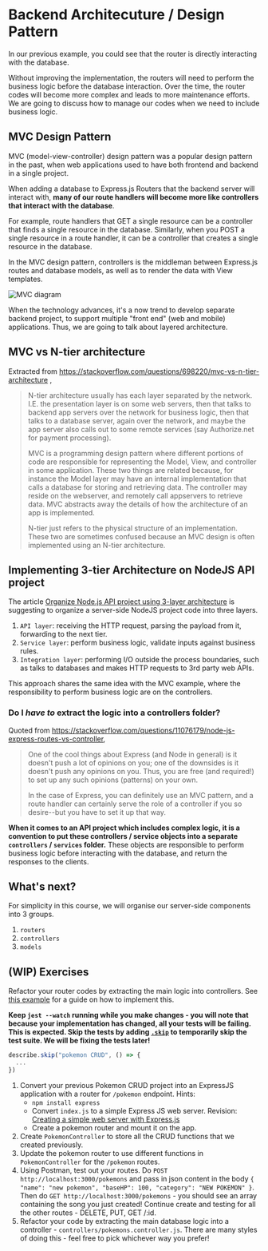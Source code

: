 # Backend Architecuture / Design Pattern

In our previous example, you could see that the router is directly interacting with the database.

Without improving the implementation, the routers will need to perform the business logic before the database interaction. Over the time, the router codes will become more complex and leads to more maintenance efforts. We are going to discuss how to manage our codes when we need to include business logic.

## MVC Design Pattern

MVC (model-view-controller) design pattern was a popular design pattern in the past, when web applications used to have both frontend and backend in a single project. 

When adding a database to Express.js Routers that the backend server will interact with, **many of our route handlers will become more like controllers that interact with the database**. 

For example, route handlers that GET a single resource can be a controller that finds a single resource in the database. Similarly, when you POST a single resource in a route handler, it can be a controller that creates a single resource in the database.

In the MVC design pattern, controllers is the middleman between Express.js routes and database models, as well as to render the data with View templates.

![MVC diagram](https://mdn.mozillademos.org/files/14456/MVC%20Express.png)

When the technology advances, it's a now trend to develop separate backend project, to support multiple "front end" (web and mobile) applications. Thus, we are going to talk about layered architecture.

## MVC vs N-tier architecture

Extracted from https://stackoverflow.com/questions/698220/mvc-vs-n-tier-architecture ,
> N-tier architecture usually has each layer separated by the network. I.E. the presentation layer is on some web servers, then that talks to backend app servers over the network for business logic, then that talks to a database server, again over the network, and maybe the app server also calls out to some remote services (say Authorize.net for payment processing).
> 
> MVC is a programming design pattern where different portions of code are responsible for representing the Model, View, and controller in some application. These two things are related because, for instance the Model layer may have an internal implementation that calls a database for storing and retrieving data. The controller may reside on the webserver, and remotely call appservers to retrieve data. MVC abstracts away the details of how the architecture of an app is implemented.
> 
> N-tier just refers to the physical structure of an implementation. These two are sometimes confused because an MVC design is often implemented using an N-tier architecture.


## Implementing 3-tier Architecture on NodeJS API project

The article [Organize Node.js API project using 3-layer architecture](https://bytearcher.com/articles/node-project-structure/) is suggesting to organize a server-side NodeJS project code into three layers.
1. `API layer`: receiving the HTTP request, parsing the payload from it, forwarding to the next tier.
2. `Service layer`: perform business logic, validate inputs against business rules.
3. `Integration layer`: performing I/O outside the process boundaries, such as talks to databases and makes HTTP requests to 3rd party web APIs.

This approach shares the same idea with the MVC example, where the responsibility to perform business logic are on the controllers.

### Do I _have to_ extract the logic into a controllers folder?

Quoted from https://stackoverflow.com/questions/11076179/node-js-express-routes-vs-controller, 
> One of the cool things about Express (and Node in general) is it doesn't push a lot of opinions on you; one of the downsides is it doesn't push any opinions on you. Thus, you are free (and required!) to set up any such opinions (patterns) on your own.
>
> In the case of Express, you can definitely use an MVC pattern, and a route handler can certainly serve the role of a controller if you so desire--but you have to set it up that way.

**When it comes to an API project which includes complex logic, it is a convention to put these controllers / service objects into a separate `controllers` / `services` folder.** These objects are responsible to perform business logic before interacting with the database, and return the responses to the clients.

## What's next?

For simplicity in this course, we will organise our server-side components into 3 groups.
1. `routers`
2. `controllers`
3. `models`

## (WIP) Exercises

Refactor your router codes by extracting the main logic into controllers. See [this example](https://developer.mozilla.org/en-US/docs/Learn/Server-side/Express_Nodejs/routes#create_the_catalog_route_module) for a guide on how to implement this.

**Keep `jest --watch` running while you make changes - you will note that because your implementation has changed, all your tests will be failing. This is expected. Skip the tests by adding [`.skip`](https://jestjs.io/docs/en/api#describeskipname-fn) to temporarily skip the test suite. We will be fixing the tests later!**

```js
describe.skip("pokemon CRUD", () => {
  ...
})
```

1. Convert your previous Pokemon CRUD project into an ExpressJS application with a router for `/pokemon` endpoint.
    Hints:
    - `npm install express`
    - Convert `index.js` to a simple Express JS web server. Revision: [Creating a simple web server with Express.js](backend/express-simple-server)
    - Create a pokemon router and mount it on the app.
1. Create `PokemonController` to store all the CRUD functions that we created previously.
1. Update the pokemon router to use different functions in `PokemonController` for the `/pokemon` routes.
1. Using Postman, test out your routes. Do `POST http://localhost:3000/pokemons` and pass in json content in the body `{ "name": "new pokemon", "baseHP": 100, "category": "NEW POKEMON" }`. Then do `GET http://localhost:3000/pokemons` - you should see an array containing the song you just created! Continue create and testing for all the other routes - DELETE, PUT, GET /:id.
1. Refactor your code by extracting the main database logic into a controller - `controllers/pokemons.controller.js`. There are many styles of doing this - feel free to pick whichever way you prefer!
